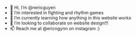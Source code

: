 - 👋 Hi, I’m @nericguyen
- 👀 I’m interested in fighting and rhythm games
- 🌱 I’m currently learning how anything in this website works
- 💞️ I’m looking to collaborate on website design!!!
- 📫 Reach me  at @ericngynn on instagram :)

<!---
nericguyen/nericguyen is a ✨ special ✨ repository because its `README.md` (this file) appears on your GitHub profile.
You can click the Preview link to take a look at your changes.
--->
